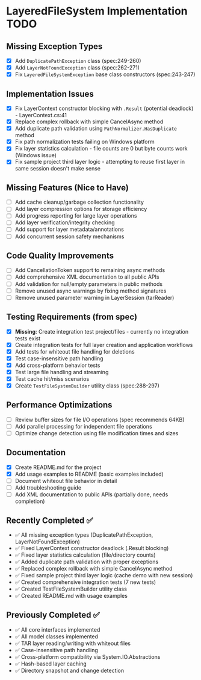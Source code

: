 # LayeredFileSystem Implementation TODO

## Missing Exception Types
- [x] Add `DuplicatePathException` class (spec:249-260)
- [x] Add `LayerNotFoundException` class (spec:262-271)
- [x] Fix `LayeredFileSystemException` base class constructors (spec:243-247)

## Implementation Issues
- [x] Fix LayerContext constructor blocking with `.Result` (potential deadlock) - LayerContext.cs:41
- [x] Replace complex rollback with simple CancelAsync method
- [x] Add duplicate path validation using `PathNormalizer.HasDuplicate` method
- [x] Fix path normalization tests failing on Windows platform
- [x] Fix layer statistics calculation - file counts are 0 but byte counts work (Windows issue)
- [x] Fix sample project third layer logic - attempting to reuse first layer in same session doesn't make sense

## Missing Features (Nice to Have)
- [ ] Add cache cleanup/garbage collection functionality
- [ ] Add layer compression options for storage efficiency
- [ ] Add progress reporting for large layer operations
- [ ] Add layer verification/integrity checking
- [ ] Add support for layer metadata/annotations
- [ ] Add concurrent session safety mechanisms

## Code Quality Improvements
- [ ] Add CancellationToken support to remaining async methods
- [ ] Add comprehensive XML documentation to all public APIs
- [ ] Add validation for null/empty parameters in public methods
- [ ] Remove unused async warnings by fixing method signatures
- [ ] Remove unused parameter warning in LayerSession (tarReader)

## Testing Requirements (from spec)
- [x] **Missing**: Create integration test project/files - currently no integration tests exist
- [x] Create integration tests for full layer creation and application workflows
- [x] Add tests for whiteout file handling for deletions
- [x] Test case-insensitive path handling
- [x] Add cross-platform behavior tests
- [x] Test large file handling and streaming
- [x] Test cache hit/miss scenarios
- [x] Create `TestFileSystemBuilder` utility class (spec:288-297)

## Performance Optimizations
- [ ] Review buffer sizes for file I/O operations (spec recommends 64KB)
- [ ] Add parallel processing for independent file operations
- [ ] Optimize change detection using file modification times and sizes

## Documentation
- [x] Create README.md for the project
- [x] Add usage examples to README (basic examples included)
- [ ] Document whiteout file behavior in detail
- [ ] Add troubleshooting guide
- [ ] Add XML documentation to public APIs (partially done, needs completion)

## Recently Completed ✅
- ✅ All missing exception types (DuplicatePathException, LayerNotFoundException)
- ✅ Fixed LayerContext constructor deadlock (.Result blocking)
- ✅ Fixed layer statistics calculation (file/directory counts)
- ✅ Added duplicate path validation with proper exceptions
- ✅ Replaced complex rollback with simple CancelAsync method
- ✅ Fixed sample project third layer logic (cache demo with new session)
- ✅ Created comprehensive integration tests (7 new tests)
- ✅ Created TestFileSystemBuilder utility class
- ✅ Created README.md with usage examples

## Previously Completed ✅
- ✅ All core interfaces implemented
- ✅ All model classes implemented
- ✅ TAR layer reading/writing with whiteout files
- ✅ Case-insensitive path handling
- ✅ Cross-platform compatibility via System.IO.Abstractions
- ✅ Hash-based layer caching
- ✅ Directory snapshot and change detection